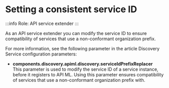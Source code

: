 # Setting a consistent service ID

:::info Role: API service extender
:::

As an API service extender you can modify the service ID to ensure compatibility of services that use a non-conformant organization prefix.

For more information, see the following parameter in the article Discovery Service configuration parameters:

* **components.discovery.apiml.discovery.serviceIdPrefixReplacer**  
    This parameter is used to modify the service ID of a service instance, before it registers to API ML. Using this parameter ensures compatibility of services that use a non-conformant organization prefix with.